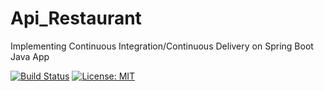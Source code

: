 # Api_Restaurant
Implementing Continuous Integration/Continuous Delivery on Spring Boot Java App 

[![Build Status](https://travis-ci.com/kamentr/API_Restaurant.svg)](https://travis-ci.com/kamentr/API_Restaurant)
[![License: MIT](https://img.shields.io/badge/License-MIT-yellow.svg)](https://opensource.org/licenses/MIT)
